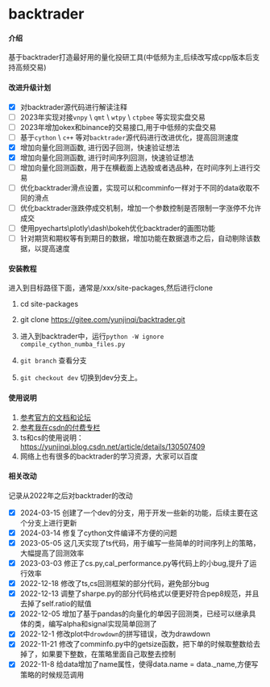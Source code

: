 # backtrader

#### 介绍
基于backtrader打造最好用的量化投研工具(中低频为主,后续改写成cpp版本后支持高频交易)


#### 改进升级计划

- [x] 对backtrader源代码进行解读注释
- [ ] 2023年实现对接`vnpy` \ `qmt` \ `wtpy` \ `ctpbee` 等实现实盘交易
- [ ] 2023年增加okex和binance的交易接口,用于中低频的实盘交易
- [ ] 基于`cython` \  `c++`  等对`backtrader`源代码进行改进优化，提高回测速度
- [x] 增加向量化回测函数, 进行因子回测，快速验证想法
- [x] 增加向量化回测函数, 进行时间序列回测，快速验证想法
- [ ] 增加向量化回测函数，用于在横截面上选股或者选品种，在时间序列上进行交易
- [ ] 优化backtrader滑点设置，实现可以和comminfo一样对于不同的data收取不同的滑点
- [ ] 优化backtrader涨跌停成交机制，增加一个参数控制是否限制一字涨停不允许成交
- [ ] 使用pyecharts\plotly\dash\bokeh优化backtrader的画图功能
- [ ] 针对期货和期权等有到期日的数据，增加功能在数据退市之后，自动剔除该数据，以提高速度

#### 安装教程
进入到目标路径下面，通常是/xxx/site-packages,然后进行clone
1.  cd  site-packages

2.  git clone https://gitee.com/yunjinqi/backtrader.git

3. 进入到backtrader中，运行`python -W ignore compile_cython_numba_files.py`

4. `git branch` 查看分支 
5. `git checkout dev` 切换到dev分支上。

#### 使用说明

1. [参考官方的文档和论坛](https://www.backtrader.com/)
2. [参考我在csdn的付费专栏](https://blog.csdn.net/qq_26948675/category_10220116.html)
3. ts和cs的使用说明：https://yunjinqi.blog.csdn.net/article/details/130507409
4.  网络上也有很多的backtrader的学习资源，大家可以百度

#### 相关改动

记录从2022年之后对backtrader的改动
- [x]    2024-03-15 创建了一个dev的分支，用于开发一些新的功能，后续主要在这个分支上进行更新
- [x]    2024-03-14 修复了cython文件编译不方便的问题
- [x]    2023-05-05 这几天实现了ts代码，用于编写一些简单的时间序列上的策略，大幅提高了回测效率
- [x]    2023-03-03 修正了cs.py,cal_performance.py等代码上的小bug,提升了运行效率
- [x]    2022-12-18 修改了ts,cs回测框架的部分代码，避免部分bug
- [x]    2022-12-13 调整了sharpe.py的部分代码格式以便更好符合pep8规范，并且去掉了self.ratio的赋值
- [x]    2022-12-05 增加了基于pandas的向量化的单因子回测类，已经可以继承具体的类，编写alpha和signal实现简单回测了
- [x]    2022-12-1  修改plot中`drowdown`的拼写错误，改为drawdown
- [x]    2022-11-21 修改了comminfo.py中的getsize函数，把下单的时候取整数给去掉了，如果要下整数，在策略里面自己取整去控制
- [x]    2022-11-8 给data增加了name属性，使得data.name = data._name,方便写策略的时候规范调用
